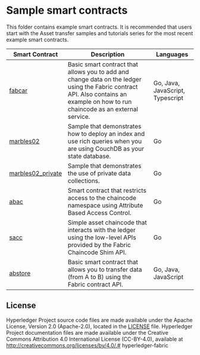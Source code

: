 [//]: # (SPDX-License-Identifier: CC-BY-4.0)

# Sample smart contracts

This folder contains example smart contracts. It is recommended that users start with the Asset transfer samples and tutorials series for the most recent example smart contracts.

|  **Smart Contract** | **Description** | **Languages** |
| -----------|------------------------------|---------|
| [fabcar](fabcar) | Basic smart contract that allows you to add and change data on the ledger using the Fabric contract API. Also contains an example on how to run chaincode as an external service. | Go, Java, JavaScript, Typescript |
| [marbles02](marbles02) | Sample that demonstrates how to deploy an index and use rich queries when you are using CouchDB as your state database. | Go |
| [marbles02_private](marbles02_private) | Sample that demonstrates the use of private data collections. | Go |
| [abac](abac) | Smart contract that restricts access to the chaincode namespace using Attribute Based Access Control. | Go|
| [sacc](sacc) | Simple asset chaincode that interacts with the ledger using the low-level APIs provided by the Fabric Chaincode Shim API. | Go |
| [abstore](abstore) | Basic smart contract that allows you to transfer data (from A to B) using the Fabric contract API. | Go, Java, JavaScript |

## License <a name="license"></a>

Hyperledger Project source code files are made available under the Apache
License, Version 2.0 (Apache-2.0), located in the [LICENSE](LICENSE) file.
Hyperledger Project documentation files are made available under the Creative
Commons Attribution 4.0 International License (CC-BY-4.0), available at http://creativecommons.org/licenses/by/4.0/.# hyperledger-fabric
